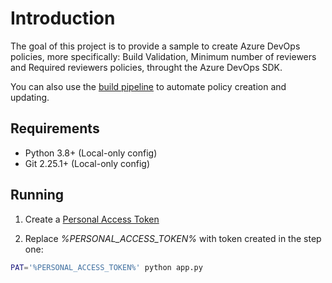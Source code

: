 # Introduction
The goal of this project is to provide a sample to create Azure DevOps policies, more specifically: Build Validation, Minimum number of reviewers and Required reviewers policies, throught the Azure DevOps SDK.

You can also use the [build pipeline](azure-pipelines.yml) to automate policy creation and updating.

## Requirements
* Python 3.8+ (Local-only config)
* Git 2.25.1+ (Local-only config)

## Running
1. Create a [Personal Access Token](https://docs.microsoft.com/pt-br/azure/devops/organizations/accounts/use-personal-access-tokens-to-authenticate?view=azure-devops&tabs=preview-page)

2. Replace *%PERSONAL_ACCESS_TOKEN%* with token created in the step one:
```sh
PAT='%PERSONAL_ACCESS_TOKEN%' python app.py
```